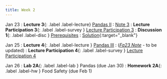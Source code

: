 ```yaml
---
title: Week 2
---
```



Jan 23
: **Lecture 3**{: .label .label-lecture} [Pandas II](lecture/lec03)
    : [Note 3](https://ds100.org/course-notes/pandas_2/pandas_2.html)
: **Lecture Participation 3**{: .label .label-survey } [Lecture Participation 3](https://app.sli.do/event/4q8L7NzdonRLKQLtwNh6h6/embed/polls/f1cc3b1c-6115-4fc9-b4a9-7cf03aec4c88)
: **Discussion 1**{: .label .label-disc } [Prerequisites](https://drive.google.com/file/d/1LbBje5lL8nOZcrEjhfmxH02VNe4NdHt7/view?usp=sharing)
    : [Solution](https://drive.google.com/file/d/1PHLN5gTd8_dr9PVXUWnTd5kQ4_j76C8f/view?usp=sharing){:target="_blank"}

Jan 25
: **Lecture 4**{: .label .label-lecture } [Pandas III](lecture/lec04)
    : ([*Fa23 Note*](https://ds100.org/fa23-course-notes/pandas_3/pandas_3.html) - to be updated)
: **Lecture Participation 4**{: .label .label-survey } [Lecture Participation 4](https://app.sli.do/event/wRN9uW7bQdscqhpSBAX8yW/embed/polls/25ffb070-37cf-493a-9f3d-126390b203cf)

Jan 26
: **Lab 2A**{: .label .label-lab } Pandas (due Jan 30)
: **Homework 2A**{: .label .label-hw } Food Safety (due Feb 1)
